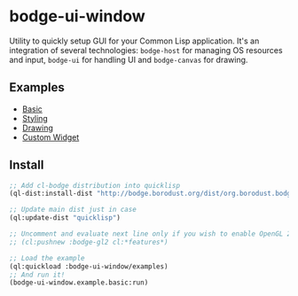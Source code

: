 # bodge-ui-window

Utility to quickly setup GUI for your Common Lisp application. It's an
integration of several technologies: `bodge-host` for managing OS resources and
input, `bodge-ui` for handling UI and `bodge-canvas` for drawing.

## Examples

* [Basic](examples/basic-example.org)
* [Styling](examples/styling-example.org)
* [Drawing](examples/drawing-example.org)
* [Custom Widget](examples/custom-widget-example.org)

## Install

```lisp
;; Add cl-bodge distribution into quicklisp
(ql-dist:install-dist "http://bodge.borodust.org/dist/org.borodust.bodge.txt" :replace t :prompt nil)

;; Update main dist just in case
(ql:update-dist "quicklisp")

;; Uncomment and evaluate next line only if you wish to enable OpenGL 2 renderer
;; (cl:pushnew :bodge-gl2 cl:*features*)

;; Load the example
(ql:quickload :bodge-ui-window/examples)
;; And run it!
(bodge-ui-window.example.basic:run)
```
